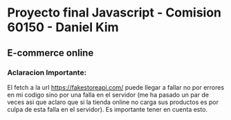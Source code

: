 # Proyecto final Javascript - Comision 60150 - Daniel Kim

## E-commerce online

### Aclaracion Importante:

El fetch a la url https://fakestoreapi.com/ puede llegar a fallar no por errores en mi codigo sino por una falla en el servidor (me ha pasado un par de veces asi que aclaro que si la tienda online no carga sus productos es por culpa de esta falla en el servidor). 
Es importante tener en cuenta esto.